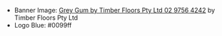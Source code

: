 - Banner Image: [Grey Gum by Timber Floors Pty Ltd 02 9756 4242](https://www.flickr.com/photos/62971228@N02/5738571066/in/photolist-9K6Ffs-4PfZTU-eJ48eV-5GK4uu-5GK3T9-5GK2eC-5GK1Po-9EvRxT-aCGHiL-5GK1p7-7vyXHH-ibRSDg-9XiYM2-6BXL1R-9wRgcZ-7VyrpK-bL7GPg-bxcZ9w-bL7GMX-dZcU24-bL7GnH-bxcZqw-8tBzcu-7Y5M7r-bL7GCa-5EU9hX-cbLKEY-bpjZna-4vcxyh-9LBS4W-s3TdrZ-4pv8fs-s3Tdna-bWmV23-6r2xTV-opBSC9-sndtki-nKFBd4-rrQYqM-4Ry3Za-9c1qCh-gsxYD-8Z5ECm-Jea3M-8AEDNZ-vM9qgG-jd6ahK-rKuCP7-Jea64-snp3Z)
by Timber Floors Pty Ltd
- Logo Blue: #0099ff
